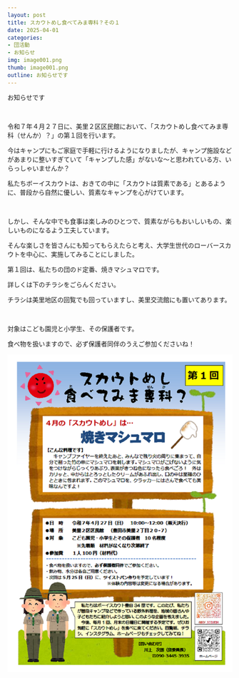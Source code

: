 ```yaml
---
layout: post
title: スカウトめし食べてみま専科？その１
date: 2025-04-01
categories:
- 団活動
- お知らせ
img: image001.png
thumb: image001.png
outline: お知らせです
---
```


お知らせです

<br>

令和７年４月２７日に、美里２区区民館において、「スカウトめし食べてみま専科（せんか）？」の第１回を行います。

今はキャンプにもご家庭で手軽に行けるようになりましたが、キャンプ施設などがあまりに整いすぎていて「キャンプした感」がないな～と思われている方、いらっしゃいませんか？

私たちボーイスカウトは、おきての中に「スカウトは質素である」とあるように、普段から自然に優しい、質素なキャンプを心がけています。

<br>

しかし、そんな中でも食事は楽しみのひとつで、質素ながらもおいしいもの、楽しいものになるよう工夫しています。

そんな楽しさを皆さんにも知ってもらえたらと考え、大学生世代のローバースカウトを中心に、実施してみることにしました。

第１回は、私たちの団のド定番、焼きマシュマロです。

詳しくは下のチラシをごらんください。

チラシは美里地区の回覧でも回っていますし、美里交流館にも置いてあります。

<br>

対象はこども園児と小学生、その保護者です。

食べ物を扱いますので、必ず保護者同伴のうえご参加くださいね！

<img src="/assets/img/blog/2025-04-01-スカウトめし食べてみま専科？その１/image001.png">

